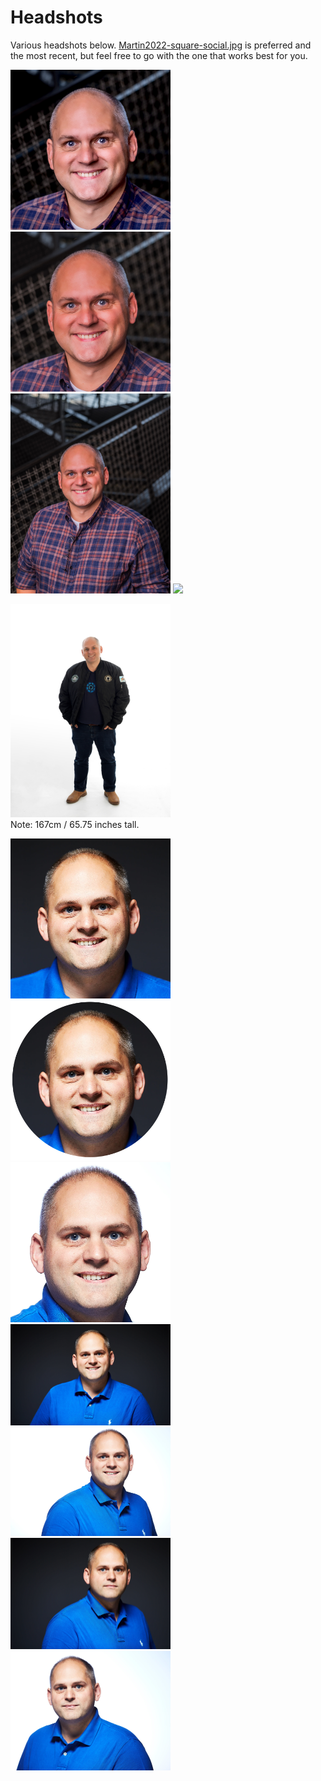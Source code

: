 # Headshots

Various headshots below.  [Martin2022-square-social.jpg](Martin2022-square-social.jpg) is preferred and the most recent, but feel free to go with the one that works best for you.

<img width=256 src="Martin2022-square-social.jpg">

<img width=256 src="Martin2022-square.jpg">

<img width=256 src="Martin2022.jpg">

<img width=256 src="Martin-GitHub2022-1.jpg">

<img width=256 src="Martin2024-fulllength.jpg"><br/>Note: 167cm / 65.75 inches tall.

<img width=256 src="martinwo_dark.png">

<img width=256 src="martinwo_circle.png">

<img width=256 src="martinwo_light.png">

<img width=256 src="martinwo_dark_hires.jpg">

<img width=256 src="martinwo_light_hires.jpg">

<img width=256 src="martinwo_serious_dark.jpg">

<img width=256 src="martinwo_serious_light.jpg">

